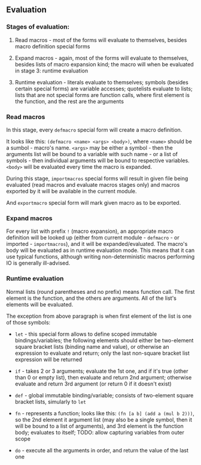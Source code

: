 ## Evaluation

### Stages of evaluation:

1. Read macros - most of the forms will evaluate to themselves, besides macro definition special forms

2. Expand macros - again, most of the forms will evaluate to themselves, besides lists of macro expansion kind; the macro will when be evaluated in stage 3: runtime evaluation

3. Runtime evaluation - literals evaluate to themselves; symbols (besides certain special forms) are variable accesses; quotelists evaluate to lists; lists that are not special forms are function calls, where first element is the function, and the rest are the arguments

### Read macros

In this stage, every `defmacro` special form will create a macro definition.

It looks like this: `(defmacro <name> <args> <body>)`, where `<name>` should be a sumbol - macro's name. `<args>` may be either a symbol - then the arguments list will be bound to a variable with such name - or a list of symbols - then individual arguments will be bound to respective variables. `<body>` will be evaluated every time the macro is expanded.

During this stage, `importmacros` special forms will result in given file being evaluated (read macros and evaluate macros stages only) and macros exported by it will be available in the current module.

And `exportmacro` special form will mark given macro as to be exported.

### Expand macros

For every list with prefix `!` (macro expansion), an appropriate macro definition will be looked up (either from current module - `defmacro` - or imported - `importmacros`), and it will be expanded/evaluated. The macro's body will be evaluated as in runtime evaluation mode. This means that it can use typical functions, although writing non-deterministic macros performing IO is generally ill-advised.

### Runtime evaluation

Normal lists (round parentheses and no prefix) means function call. The first element is the function, and the others are arguments. All of the list's elements will be evaluated.

The exception from above paragraph is when first element of the list is one of those symbols:

- `let` - this special form allows to define scoped immutable bindings/variables; the following elements should either be two-element square bracket lists (binding name and value), or otherwise an expression to evaluate and return; only the last non-square bracket list expression will be returned

- `if` - takes 2 or 3 arguments; evaluate the 1st one, and if it's true (other than 0 or empty list), then evaluate and return 2nd argument; otherwise evaluate and return 3rd argument (or return 0 if it doesn't exist)

- `def` - global immutable binding/variable; consists of two-element square bracket lists, simularly to `let`

- `fn` - represents a function; looks like this: `(fn [a b] (add a (mul b 2)))`, so the 2nd element it argument list (may also be a single symbol, then it will be bound to a list of arguments), and 3rd element is the function body; evaluates to itself; TODO: allow capturing variables from outer scope

- `do` - execute all the arguments in order, and return the value of the last one
